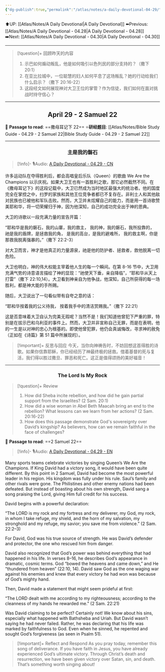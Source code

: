 ```yaml
---
{"dg-publish":true,"permalink":"/atlas/notes/a-daily-devotional-04-29/"}
---
```


 ⬆️UP: [[Atlas/Notes/A Daily Devotional\|A Daily Devotional]]
⬅️Previous: [[Atlas/Notes/A Daily Devotional - 04.28\|A Daily Devotional - 04.28]]
➡️Next: [[Atlas/Notes/A Daily Devotional - 04.30\|A Daily Devotional - 04.30]]

---

> [!question]+ 回顾昨天的内容
> 1. 示巴如何煽动叛乱，他是如何吸引以色列民的部分支持的？（撒下 20:1）
> 2. 在亚比拉城中，一位聪慧的妇人如何平息了这场叛乱？她的行动给我们什么启示？（撒下 20:16-22）
> 3. 这段经文如何展现神对大卫王位的掌管？作为信徒，我们如何在面对挑战时持守信心？



---
## <center>April 29 -  2 Samuel 22</center>

📖 **Passage to read**: ==撒母耳记下 22==
⭐**研经题目**: [[Atlas/Notes/Bible Study Guide - 04.29 - 2 Samuel 22\|Bible Study Guide - 04.29 - 2 Samuel 22]]

---
### <center>主是我的磐石</center>

> [!info]- 🎙️Audio: [A Daily Devotional - 04.29 - CN]()

许多运动队在夺得胜利后，都会高唱皇后乐队（Queen）的歌曲 We Are the Champions 以示庆祝。如果大卫王也有一首胜利之歌，那它必然截然不同。在《撒母耳记下》的这段记载中，大卫已然成为当时地区最强大的统治者。他的国度完全在掌控之中，扫罗的家族和其他王位竞争者都已不复存在。非利士人和其他敌对民族也已被他和军队击败。然而，大卫并未炫耀自己的能力，而是用一首诗歌赞美耶和华，将一切荣耀归于神，因为他深知，自己的成功完全出于神的恩典。

大卫的诗歌以一段充满力量的宣告开篇：

“耶和华是我的磐石，我的山寨，我的救主，
我的神，我的磐石，我所投靠的，
祂是我的盾牌，是拯救我的角，
是我的高台，是我的避难所，
我的救主啊，你是那救我脱离强暴的。”（撒下 22:2-3）

对大卫而言，神才是他真正的力量源泉，祂是他的防护者、拯救者，救他脱离一切危险。

大卫也明白，神的伟大权能主宰着他人生的每一个瞬间。在第 8-16 节中，大卫用充满气势的诗意语言描绘了神的显现：“祂使天下垂，亲自降临”，“耶和华从天上打雷”（撒下 22:10,14）。大卫看到神亲自为他争战，他深知，自己所获得的每一场胜利，都是神大能的手所赐。

随后，大卫说出了一句看似带有自夸之意的话：

“耶和华按着我的公义待我，
按着我手中的清洁赏赐我。”（撒下 22:21）

这是否意味着大卫自认为完美无瑕呢？当然不是！我们知道他曾犯下严重的罪，特别是在拔示巴和乌利亚的事件上。然而，大卫并非宣称自己无罪，而是在表明，他的一生是以对神的忠心为根基的。即使他曾犯罪，他仍会真诚悔改，寻求神的赦免（正如在《诗篇》第 51 篇中所展现的）。

> [!important]+ 反思与回应
今天，当你向神祷告时，不妨回想这首得胜的诗歌。如果你信靠耶稣，你已经经历了神最终极的拯救。借着基督的死与复活，我们得以胜过撒旦、罪恶和死亡。这正是值得颂扬的美好福音！




---
### <center>The Lord Is My Rock</center>

> [!question]+ Review
> 1. How did Sheba incite rebellion, and how did he gain partial support from the Israelites? (2 Sam. 20:1)
> 2. How did a wise woman in Abel Beth Maacah bring an end to the rebellion? What lessons can we learn from her actions? (2 Sam. 20:16-22)
> 3. How does this passage demonstrate God's sovereignty over David’s kingship? As believers, how can we remain faithful in the face of challenges?

📖 **Passage to read**: ==2 Samuel 22==

> [!info]- 🎙️Audio: [A Daily Devotional - 04.29 - EN]()  

Many sports teams celebrate victories by singing Queen’s We Are the Champions. If King David had a victory song, it would have been quite different. By this point in 2 Samuel, David had become the most powerful leader in his region. His kingdom was fully under his rule. Saul’s family and other rivals were gone. The Philistines and other enemy nations had been defeated. But instead of boasting about his own strength, David sang a song praising the Lord, giving Him full credit for his success.

David begins with a powerful declaration:

“The LORD is my rock and my fortress and my deliverer, my God, my rock, in whom I take refuge, my shield, and the horn of my salvation, my stronghold and my refuge, my savior; you save me from violence.” (2 Sam. 22:2–3)

For David, God was his true source of strength. He was David’s defender and protector, the one who rescued him from danger.

David also recognized that God’s power was behind everything that had happened in his life. In verses 8–16, he describes God’s appearance in dramatic, cosmic terms. God “bowed the heavens and came down,” and He “thundered from heaven” (22:10, 14). David saw God as the one waging war against his enemies and knew that every victory he had won was because of God’s mighty hand.

Then, David made a statement that might seem prideful at first:

“The LORD dealt with me according to my righteousness; according to the cleanness of my hands he rewarded me.” (2 Sam. 22:21)

Was David claiming to be perfect? Certainly not! We know about his sins, especially what happened with Bathsheba and Uriah. But David wasn’t saying he had never failed. Rather, he was declaring that his life was marked by faithfulness to God. Even when he sinned, he repented and sought God’s forgiveness (as seen in Psalm 51).

> [!important]+ Reflect and Respond
As you pray today, remember this song of deliverance. If you have faith in Jesus, you have already experienced God’s ultimate victory. Through Christ’s death and resurrection, we have been given victory over Satan, sin, and death. That’s something worth singing about!




 



































